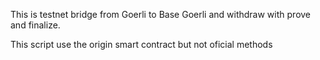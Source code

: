 This is testnet bridge from Goerli to Base Goerli and withdraw with prove and finalize.

This script use the origin smart contract but not oficial methods